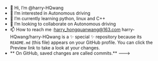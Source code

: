 - 👋 Hi, I’m @harry-HQwang
- 👀 I’m interested in Autonomous driving
- 🌱 I’m currently learning python, linux and C++
- 💞️ I’m looking to collaborate on Autonomous driving
- 📫 How to reach me :harry_hongquanwang@163.com
harry-HQwang/harry-HQwang is a ✨ special ✨ repository because its `README.md` (this file) appears on your GitHub profile.
You can click the Preview link to take a look at your changes.
- ** On GitHub, saved changes are called commits.**
--->
